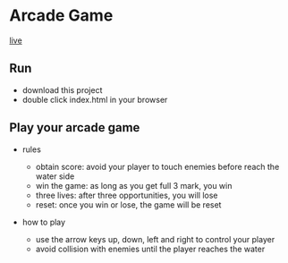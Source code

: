 Arcade Game
===============================

[live](https://allenlili.github.io/udacity-frontend-arcade-game)

## Run

* download this project
* double click index.html in your browser

## Play your arcade game

- rules
    * obtain score: avoid your player to touch enemies before reach the water side
    * win the game: as long as you get full 3 mark, you win
    * three lives: after three opportunities, you will lose
    * reset: once you win or lose, the game will be reset

- how to play
    * use the arrow keys up, down, left and right to control your player
    * avoid collision with enemies until the player reaches the water
    

